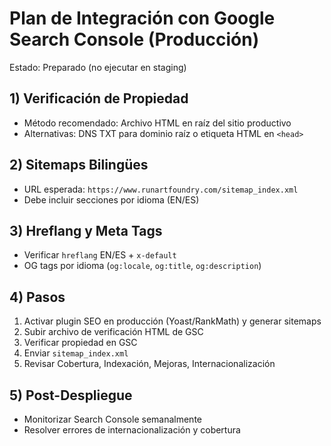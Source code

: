 # Plan de Integración con Google Search Console (Producción)

Estado: Preparado (no ejecutar en staging)

## 1) Verificación de Propiedad
- Método recomendado: Archivo HTML en raíz del sitio productivo
- Alternativas: DNS TXT para dominio raíz o etiqueta HTML en `<head>`

## 2) Sitemaps Bilingües
- URL esperada: `https://www.runartfoundry.com/sitemap_index.xml`
- Debe incluir secciones por idioma (EN/ES)

## 3) Hreflang y Meta Tags
- Verificar `hreflang` EN/ES + `x-default`
- OG tags por idioma (`og:locale`, `og:title`, `og:description`)

## 4) Pasos
1. Activar plugin SEO en producción (Yoast/RankMath) y generar sitemaps
2. Subir archivo de verificación HTML de GSC
3. Verificar propiedad en GSC
4. Enviar `sitemap_index.xml`
5. Revisar Cobertura, Indexación, Mejoras, Internacionalización

## 5) Post-Despliegue
- Monitorizar Search Console semanalmente
- Resolver errores de internacionalización y cobertura
